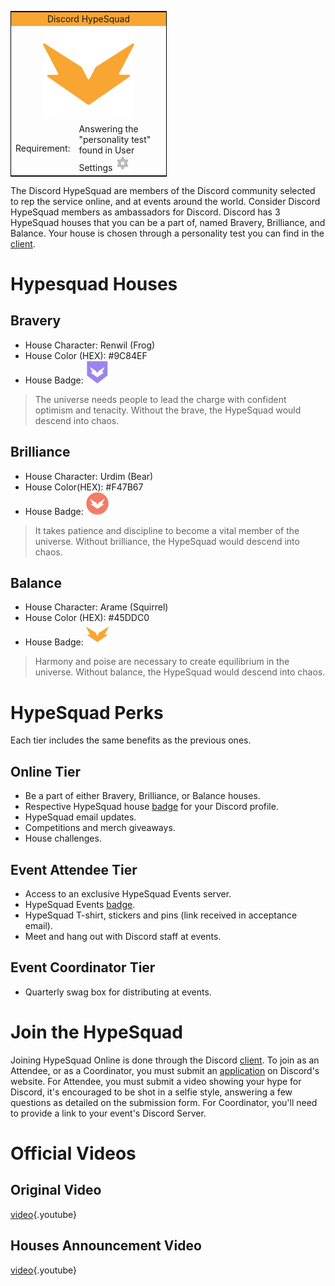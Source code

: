 <!-- TITLE: HypeSquad -->
<!-- SUBTITLE: Are you Hyped? Because I'm feeling super duper hyped to tell you about this really cool thing! -->

<table style="width:250px; border:1px solid black; float:center">
<tr>
<td colspan="2" style="background-color:#F9A532; text-align:center">Discord HypeSquad</td>
</tr>
<tr>
<td colspan="2" style="text-align:center"><img src="/uploads/icons/hypesquad.png" alt="hypesquad" width="146" height="146"/>
</tr>
<tr>
</tr>
<tr>
<td>Requirement:</td>
<td>Answering the "personality test" found in User Settings <img src="/uploads/icons/settings.png" alt="settings" width="25" height="25"/></td>
</tr>
</table> 

The Discord HypeSquad are members of the Discord community selected to rep the service online, and at events around the world. Consider Discord HypeSquad members as ambassadors for Discord. 
Discord has 3 HypeSquad houses that you can be a part of, named Bravery, Brilliance, and Balance. Your house is chosen through a personality test you can find in the [client](https://discordapp.com/settings/hypesquad-online).
# Hypesquad Houses
## Bravery

* House Character: Renwil (Frog)
* House Color (HEX): #9C84EF
* House Badge: <img src="/uploads/icons/hs-bravery.png" alt="hs-bravery" width="36" height="36"/>

> The universe needs people to lead the charge with confident optimism and tenacity. Without the brave, the HypeSquad would descend into chaos.

## Brilliance

* House Character: Urdim (Bear)
* House Color(HEX): #F47B67
* House Badge: <img src="/uploads/icons/hs-brilliance.png" alt="hs-brilliance" width="36" height="36"/>

> It takes patience and discipline to become a vital member of the universe. Without brilliance, the HypeSquad would descend into chaos.

## Balance

* House Character: Arame (Squirrel)
* House Color (HEX): #45DDC0
* House Badge: <img src="/uploads/icons/hypesquad.png" alt="hypesquad" width="36" height="36"/>

> Harmony and poise are necessary to create equilibrium in the universe. Without balance, the HypeSquad would descend into chaos.

# HypeSquad Perks
Each tier includes the same benefits as the previous ones.

## Online Tier
* Be a part of either Bravery, Brilliance, or Balance houses.
* Respective HypeSquad house [badge](/badges#hype-squad-bravery) for your Discord profile.
* HypeSquad email updates.
* Competitions and merch giveaways.
* House challenges.

## Event Attendee Tier
* Access to an exclusive HypeSquad Events server.
* HypeSquad Events [badge](/badges#discord-hype-squad).
* HypeSquad T-shirt, stickers and pins (link received in acceptance email).
* Meet and hang out with Discord staff at events.

## Event Coordinator Tier
* Quarterly swag box for distributing at events.

# Join the HypeSquad
Joining HypeSquad Online is done through the Discord [client](https://discordapp.com/settings/hypesquad-online). To join as an Attendee, or as a Coordinator, you must submit an [application](https://discordapp.com/hypesquad) on Discord's website. For Attendee, you must submit a video showing your hype for Discord, it's encouraged to be shot in a selfie style, answering a few questions as detailed on the submission form. For Coordinator, you'll need to provide a link to your event's Discord Server.

# Official Videos
## Original Video
[video](https://www.youtube.com/watch?v=rXZkTT-5m9o){.youtube}

## Houses Announcement Video
[video](https://www.youtube.com/watch?v=SWzB1mx2o5k){.youtube}